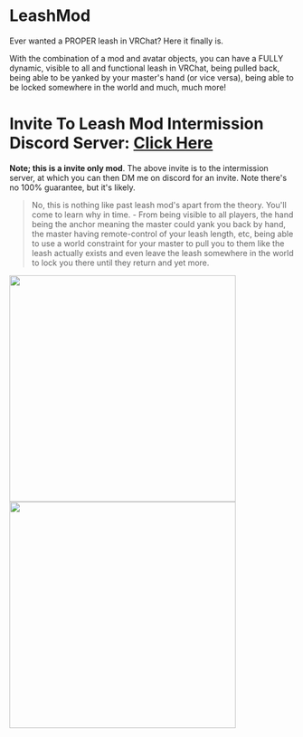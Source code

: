 # LeashMod
Ever wanted a PROPER leash in VRChat? Here it finally is.

With the combination of a mod and avatar objects, you can have a FULLY dynamic, visible to all and functional leash in VRChat, being pulled back, being able to be yanked by your master's hand (or vice versa), being able to be locked somewhere in the world and much, much more!

# Invite To Leash Mod Intermission Discord Server: [**Click Here**](https://discord.gg/PcSsUE5vFE)

**Note; this is a invite only mod**. The above invite is to the intermission server, at which you can then DM me on discord for an invite. Note there's no 100% guarantee, but it's likely.

> No, this is nothing like past leash mod's apart from the theory. You'll come to learn why in time. - From being visible to all players, the hand being the anchor meaning the master could yank you back by hand, the master having remote-control of your leash length, etc, being able to use a world constraint for your master to pull you to them like the leash actually exists and even leave the leash somewhere in the world to lock you there until they return and yet more.

<p float="left">
<img src="https://user-images.githubusercontent.com/36628963/143236514-3f942d40-50ab-404f-a645-0dc3eddd8d90.png" width="400" height="400" />

<img src="https://user-images.githubusercontent.com/36628963/145717048-955f3a45-0451-487c-a952-140c3d833c1b.png" width="400" height="400" />
</p>
